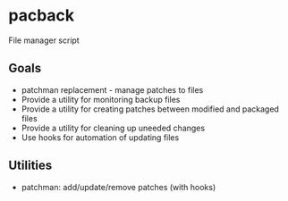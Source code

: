 # pacback #

File manager script

## Goals ##

- patchman replacement - manage patches to files
- Provide a utility for monitoring backup files
- Provide a utility for creating patches between modified and packaged files
- Provide a utility for cleaning up uneeded changes
- Use hooks for automation of updating files

## Utilities ##

- patchman: add/update/remove patches (with hooks)

